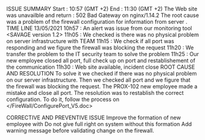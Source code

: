 ISSUE SUMMARY
    Start   :   10:57 (GMT +2) 
    End     :   11:30 (GMT +2)
    The Web site was unavailble and return : 502 Bad Gateway on nginx/1.14.2
    The root cause was a problem of the firewall configuration for information from server <SE-102> .
TIME LINE
    13/05/2021  10h57 :  <TEAM-OF1> An alert was issue from our monitoring tool <SAVAGE version 1.2>
                11h05 :  <TEAM-OF1> We checked is there was no physical problem on server infrastructure with TEAM <INF-01>
                11h15 :  <TEAM-OF1> We check if all port was responding and we figure the firewall was blocking the request
                11h20 :  <TEAM-OF1> We transfer the problem to the IT security team <PROX-102> to solve the problem
                11h25 :  <PROX-102> Our new employee closed all port, full check up on port and restablishement of the  communication
                11h30  :   <TEAN-OF1> Web site available, incident close
ROOT CAUSE AND RESOLUTION 
    To solve it we checked if there was no physical problem on our server infrastructure. 
    Then we checked all port and we figure that the firewall was blocking the request.
    The PROX-102 new employee made a mistake and close all port. The resolution was to restablish the correct configuration. To do it, follow the process on </FireWall/ConfigurePort_V5.doc>

CORRECTIVE AND PREVENTIVE ISSUE
    Improve the formation of new employee with <CP05FORM-BaseFireWall>
    Do not give full right on system without this formation
    Add warning message before validating change on the firewall.

